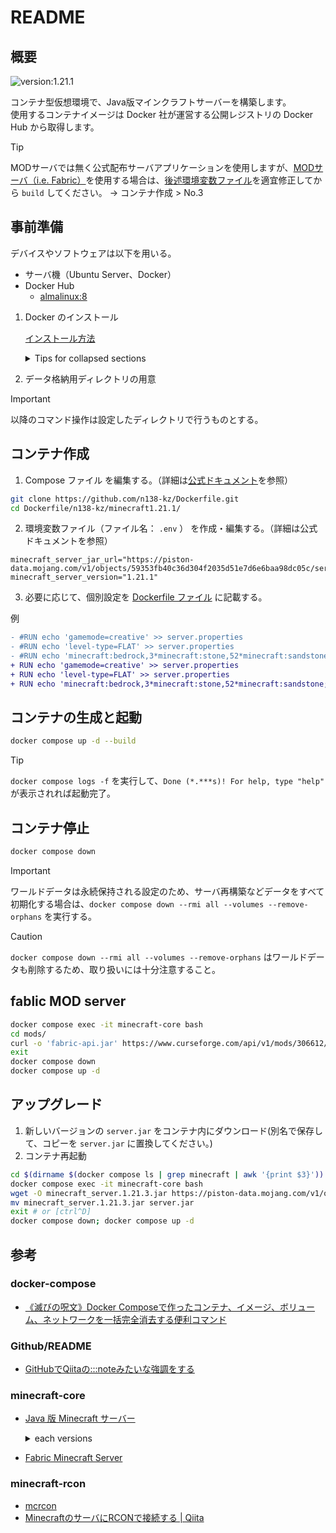 # README

## 概要

![version:1.21.1](https://img.shields.io/badge/version-1.21.1-brightgreen)

コンテナ型仮想環境で、Java版マインクラフトサーバーを構築します。  
使用するコンテナイメージは Docker 社が運営する公開レジストリの Docker Hub から取得します。  

> [!TIP]
> MODサーバでは無く公式配布サーバアプリケーションを使用しますが、[MODサーバ（i.e. Fabric）](#fablic-mod-server)を使用する場合は、[後述環境変数ファイル](#コンテナ作成)を適宜修正してから `build` してください。
> -> コンテナ作成 > No.3

## 事前準備

デバイスやソフトウェアは以下を用いる。  

- サーバ機（Ubuntu Server、Docker）
- Docker Hub
	- [almalinux:8](https://hub.docker.com/_/almalinux)

1. Docker のインストール
    
	[インストール方法](https://docs.docker.jp/engine/installation/linux/index.html)  

	<details>
		<summary>Tips for collapsed sections</summary>

	</details>

3. データ格納用ディレクトリの用意

> [!IMPORTANT]
> 以降のコマンド操作は設定したディレクトリで行うものとする。

## コンテナ作成

1. Compose ファイル を編集する。（詳細は[公式ドキュメント](https://docker-minecraft-server.readthedocs.io/en/latest/variables/)を参照）

```bash
git clone https://github.com/n138-kz/Dockerfile.git
cd Dockerfile/n138-kz/minecraft1.21.1/
```

2. 環境変数ファイル（ファイル名： `.env` ） を作成・編集する。（詳細は公式ドキュメントを参照）

```c:.env
minecraft_server_jar_url="https://piston-data.mojang.com/v1/objects/59353fb40c36d304f2035d51e7d6e6baa98dc05c/server.jar"
minecraft_server_version="1.21.1"
```

3. 必要に応じて、個別設定を [Dockerfile ファイル](./build_container_core/Dockerfile) に記載する。

例
```diff
- #RUN echo 'gamemode=creative' >> server.properties
- #RUN echo 'level-type=FLAT' >> server.properties
- #RUN echo 'minecraft:bedrock,3*minecraft:stone,52*minecraft:sandstone;' > level.dat
+ RUN echo 'gamemode=creative' >> server.properties
+ RUN echo 'level-type=FLAT' >> server.properties
+ RUN echo 'minecraft:bedrock,3*minecraft:stone,52*minecraft:sandstone;' > level.dat
```

## コンテナの生成と起動

```bash
docker compose up -d --build
```

> [!TIP]
> `docker compose logs -f` を実行して、`Done (*.***s)! For help, type "help"` が表示されれば起動完了。

## コンテナ停止

```bash
docker compose down
```

> [!IMPORTANT]
> ワールドデータは永続保持される設定のため、サーバ再構築などデータをすべて初期化する場合は、`docker compose down --rmi all --volumes --remove-orphans` を実行する。

> [!CAUTION]
> `docker compose down --rmi all --volumes --remove-orphans` はワールドデータも削除するため、取り扱いには十分注意すること。

## fablic MOD server

```bash
docker compose exec -it minecraft-core bash
cd mods/
curl -o 'fabric-api.jar' https://www.curseforge.com/api/v1/mods/306612/files/5750140/download
exit
docker compose down
docker compose up -d
```

## アップグレード

1. 新しいバージョンの `server.jar` をコンテナ内にダウンロード(別名で保存して、コピーを `server.jar` に置換してください。)
2. コンテナ再起動

```bash
cd $(dirname $(docker compose ls | grep minecraft | awk '{print $3}'))
docker compose exec -it minecraft-core bash
wget -O minecraft_server.1.21.3.jar https://piston-data.mojang.com/v1/objects/45810d238246d90e811d896f87b14695b7fb6839/server.jar
mv minecraft_server.1.21.3.jar server.jar
exit # or [ctrl^D]
docker compose down; docker compose up -d
```

## 参考

### docker-compose

- [《滅びの呪文》Docker Composeで作ったコンテナ、イメージ、ボリューム、ネットワークを一括完全消去する便利コマンド](https://qiita.com/suin/items/19d65e191b96a0079417)

### Github/README

- [GitHubでQiitaの:::noteみたいな強調をする](https://qiita.com/lobmto/items/d02532134782f34c0e2fs)

### minecraft-core

- [Java 版 Minecraft サーバー](https://www.minecraft.net/ja-jp/download/server)

	<details>		
	<summary>each versions</summary>
	
	- [minecraft_server.1.21.1.jar](https://piston-data.mojang.com/v1/objects/59353fb40c36d304f2035d51e7d6e6baa98dc05c/server.jar)
	- [minecraft_server.1.21.3.jar](https://piston-data.mojang.com/v1/objects/45810d238246d90e811d896f87b14695b7fb6839/server.jar)

	</details>

- [Fabric Minecraft Server](https://fabricmc.net/use/server/)

### minecraft-rcon

- [mcrcon](https://github.com/Tiiffi/mcrcon.git)
- [MinecraftのサーバにRCONで接続する | Qiita](https://qiita.com/h_tyokinuhata/items/85d855f88d5d33c21949)
